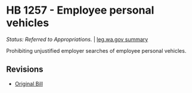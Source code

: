 # HB 1257 - Employee personal vehicles
*Status: Referred to Appropriations.* | [leg.wa.gov summary](https://app.leg.wa.gov/billsummary?BillNumber=1257&Year=2021)

Prohibiting unjustified employer searches of employee personal vehicles.

## Revisions
* [Original Bill](1/)